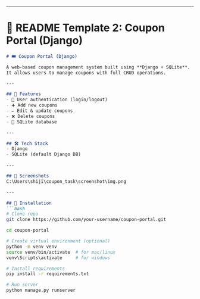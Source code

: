 
---

# 📌 **README Template 2: Coupon Portal (Django)**

```markdown
# 🎟 Coupon Portal (Django)

A web-based coupon management system built using **Django + SQLite**.  
It allows users to manage coupons with full CRUD operations.

---

## 🚀 Features
- 🔑 User authentication (login/logout)
- ➕ Add new coupons
- ✏️ Edit & update coupons
- ❌ Delete coupons
- 📜 SQLite database

---

## 🛠 Tech Stack
- Django
- SQLite (default Django DB)

---

## 📸 Screenshots
C:\Users\shiji\coupon_task\screenshot\img.png

---

## 🔧 Installation
```bash
# Clone repo
git clone https://github.com/your-username/coupon-portal.git

cd coupon-portal

# Create virtual environment (optional)
python -m venv venv
source venv/bin/activate  # for mac/linux
venv\Scripts\activate     # for windows

# Install requirements
pip install -r requirements.txt

# Run server
python manage.py runserver
